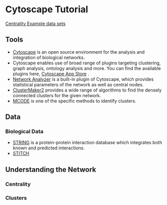 # Cytoscape Tutorial

[Centrality ](https://cs.hse.ru/data/2015/05/14/1098547089/4._Centrality_Metrics.pdf)
[Example data sets](http://www-personal.umich.edu/~mejn/netdata/)

## Tools

*  [Cytoscape](http://www.cytoscape.org) is an open source environment for the analysis and
integration of biological networks.
*  Cytoscape enables use of broad range of plugins targeting clustering, graph analysis,
ontology analysis and more. You can find the available plugins here,
[Cytoscape App Store](http://apps.cytoscape.org/) .
*  [Network Analyzer](http://apps.cytoscape.org/apps/networkanalyzer) is a built-in plugin of Cytoscape, which provides statistical parameters of the network as well as central nodes.
*  [ClusterMaker2](http://apps.cytoscape.org/apps/clustermaker2) provides a wide range of algorithms to find the densely connected clusters for the given network.
*  [MCODE](http://apps.cytoscape.org/apps/mcode) is one of the specific methods to identify clusters.

## Data
### 
### Biological Data
*  [STRING](http://string-db.org) is a protein-protein interaction database which integrates both
known and predicted interactions.
*  [STITCH](http://stitch.embl.de/)

## Understanding the Network

### Centrality

### Clusters

